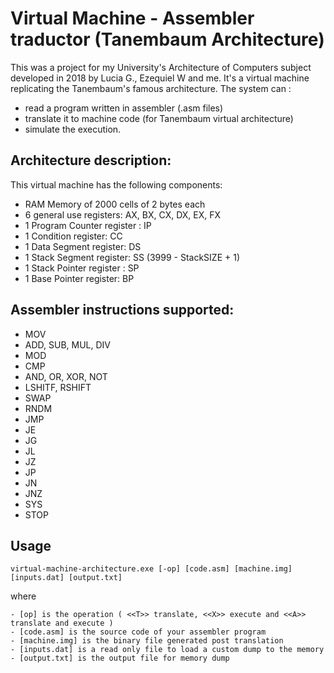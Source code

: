 # Virtual Machine - Assembler traductor (Tanembaum Architecture)

This was a project for my University's Architecture of Computers subject developed in 2018 by Lucia G., Ezequiel W and me. 
It's a virtual machine replicating the Tanembaum's famous architecture. 
The system can :

* read a program written in assembler (.asm files)
* translate it to machine code (for Tanembaum virtual architecture)
* simulate the execution.


## Architecture description:

This virtual machine has the following components:

* RAM Memory of 2000 cells of 2 bytes each
* 6 general use registers: AX, BX, CX, DX, EX, FX
* 1 Program Counter register : IP
* 1 Condition register: CC
* 1 Data Segment register: DS
* 1 Stack Segment register: SS (3999 - StackSIZE + 1)
* 1 Stack Pointer register : SP
* 1 Base Pointer register: BP

## Assembler instructions supported:

* MOV
* ADD, SUB, MUL, DIV
* MOD
* CMP
* AND, OR, XOR, NOT
* LSHITF, RSHIFT
* SWAP
* RNDM
* JMP
* JE
* JG
* JL
* JZ
* JP 
* JN
* JNZ
* SYS
* STOP

## Usage

 ```
virtual-machine-architecture.exe [-op] [code.asm] [machine.img] [inputs.dat] [output.txt]
```
where
 ```
 - [op] is the operation ( <<T>> translate, <<X>> execute and <<A>> translate and execute )
 - [code.asm] is the source code of your assembler program
 - [machine.img] is the binary file generated post translation
 - [inputs.dat] is a read only file to load a custom dump to the memory 
 - [output.txt] is the output file for memory dump
```

